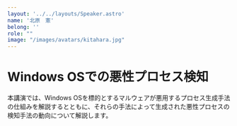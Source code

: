 ```yaml
---
layout: '../../layouts/Speaker.astro'
name: '北原　憲'
belong: ''
role: ""
image: "/images/avatars/kitahara.jpg"
---
```


# Windows OSでの悪性プロセス検知

本講演では、Windows OSを標的とするマルウェアが悪用するプロセス生成手法の仕組みを解説するとともに、それらの手法によって生成された悪性プロセスの検知手法の動向について解説します。
